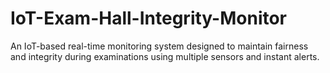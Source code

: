 # IoT-Exam-Hall-Integrity-Monitor
An IoT-based real-time monitoring system designed to maintain fairness and integrity during examinations using multiple sensors and instant alerts.
